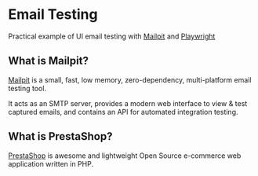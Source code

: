 # Email Testing

Practical example of UI email testing with [Mailpit](https://github.com/axllent/mailpit) and [Playwright](https://playwright.dev)

## What is Mailpit?

[Mailpit](https://github.com/axllent/mailpit) is a small, fast, low memory, zero-dependency, multi-platform email testing tool.

It acts as an SMTP server, provides a modern web interface to view & test captured emails, and contains an API for automated integration testing.

## What is PrestaShop?

[PrestaShop](https://github.com/PrestaShop/PrestaShop)
is awesome and lightweight Open Source e-commerce web application written in PHP.

